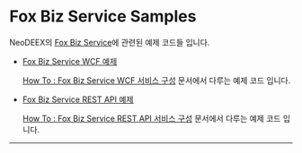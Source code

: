 # Fox Biz Service Samples

NeoDEEX의 [Fox Biz Service](https://github.com/NeoDEEX/manual/blob/master/webservice/bizservice/README.md)에 관련된 예제 코드들 입니다.

* [Fox Biz Service WCF 예제](./Fox%20Biz%20Service%20WCF%20Demo)

    [How To : Fox Biz Service WCF 서비스 구성](https://github.com/neodeex/manual/tree/master/webservice/bizservice/howto-wcf.md) 문서에서 다루는 예제 코드 입니다.

* [Fox Biz Service REST API 예제](./Fox%20Biz%20Service%20REST%20Demo)

    [How To : Fox Biz Service REST API 서비스 구성](https://github.com/neodeex/manual/tree/master/webservice/bizservice/howto-rest.md) 문서에서 다루는 예제 코드 입니다.

---